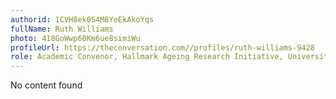 ```yaml
---
authorid: 1CVH8ek0S4M8YeEkAkoYqs
fullName: Ruth Williams
photo: 418GoWwp60Km6ue8simiWu
profileUrl: https://theconversation.com//profiles/ruth-williams-9428
role: Academic Convenor, Hallmark Ageing Research Initiative, University of Melbourne
---
```

No content found